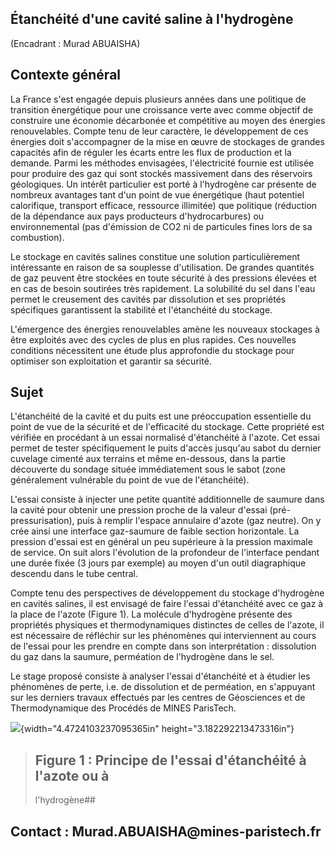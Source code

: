## Étanchéité d\'une cavité saline à l\'hydrogène

(Encadrant : Murad ABUAISHA)

## Contexte général

La France s'est engagée depuis plusieurs années dans une politique de transition énergétique pour une croissance verte avec comme objectif de construire une économie décarbonée et compétitive au moyen des énergies renouvelables. Compte tenu de leur caractère, le développement de ces énergies doit s\'accompagner de la mise en œuvre de stockages de grandes capacités afin de réguler les écarts entre les flux de production et la demande. Parmi les méthodes envisagées, l\'électricité fournie est utilisée pour produire des gaz qui sont stockés massivement dans des réservoirs géologiques. Un intérêt particulier est porté à l'hydrogène car présente de nombreux avantages tant d'un point de vue énergétique (haut potentiel calorifique, transport efficace, ressource illimitée) que politique (réduction de la dépendance aux pays producteurs d\'hydrocarbures) ou environnemental (pas d'émission de CO2 ni de particules fines lors de sa combustion).

Le stockage en cavités salines constitue une solution particulièrement intéressante en raison de sa souplesse d'utilisation. De grandes quantités de gaz peuvent être stockées en toute sécurité à des pressions élevées et en cas de besoin soutirées très rapidement. La solubilité du sel dans l\'eau permet le creusement des cavités par dissolution et ses propriétés spécifiques garantissent la stabilité et l\'étanchéité du stockage.

L\'émergence des énergies renouvelables amène les nouveaux stockages à être exploités avec des cycles de plus en plus rapides. Ces nouvelles conditions nécessitent une étude plus approfondie du stockage pour optimiser son exploitation et garantir sa sécurité.

## Sujet

L'étanchéité de la cavité et du puits est une préoccupation essentielle du point de vue de la sécurité et de l'efficacité du stockage. Cette propriété est vérifiée en procédant à un essai normalisé d'étanchéité à l'azote. Cet essai permet de tester spécifiquement le puits d'accès jusqu'au sabot du dernier cuvelage cimenté aux terrains et même en-dessous, dans la partie découverte du sondage située immédiatement sous le sabot (zone généralement vulnérable du point de vue de l'étanchéité).

L'essai consiste à injecter une petite quantité additionnelle de saumure dans la cavité pour obtenir une pression proche de la valeur d'essai (pré-pressurisation), puis à remplir l'espace annulaire d'azote (gaz neutre). On y crée ainsi une interface gaz-saumure de faible section horizontale. La pression d'essai est en général un peu supérieure à la pression maximale de service. On suit alors l'évolution de la profondeur de l'interface pendant une durée fixée (3 jours par exemple) au moyen d'un outil diagraphique descendu dans le tube central.

Compte tenu des perspectives de développement du stockage d\'hydrogène en cavités salines, il est envisagé de faire l\'essai d\'étanchéité avec ce gaz à la place de l\'azote (Figure 1). La molécule d'hydrogène présente des propriétés physiques et thermodynamiques distinctes de celles de l'azote, il est nécessaire de réfléchir sur les phénomènes qui interviennent au cours de l\'essai pour les prendre en compte dans son interprétation : dissolution du gaz dans la saumure, perméation de l\'hydrogène dans le sel.

Le stage proposé consiste à analyser l\'essai d\'étanchéité et à étudier les phénomènes de perte, i.e. de dissolution et de perméation, en s\'appuyant sur les derniers travaux effectués par les centres de Géosciences et de Thermodynamique des Procédés de MINES ParisTech.

![](media/image1.png){width="4.4724103237095365in"
height="3.182292213473316in"}

> ## Figure 1 : Principe de l'essai d\'étanchéité à l'azote ou à
> l\'hydrogène##

## Contact : Murad.ABUAISHA\@mines-paristech.fr
